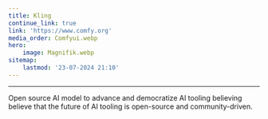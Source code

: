 ```yaml
---
title: Kling
continue_link: true
link: 'https://www.comfy.org'
media_order: Comfyui.webp
hero:
    image: Magnifik.webp
sitemap:
    lastmod: '23-07-2024 21:10'
---
```


---
Open source AI model to advance and democratize AI tooling believing believe that the future of AI tooling is open-source and community-driven.